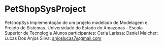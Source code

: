 # PetShopSysProject
PetshopSys
Implementação de um projeto modelado de Modelagem e Projeto de Sistemas.
Universidade do Estado do Amazonas - Escola Superior de Tecnologia
Alunos participantes:
Carla Larissa:
Daniel Malcher:
Lucas Dos Anjos Silva: anjoslucas7@gmail.com
